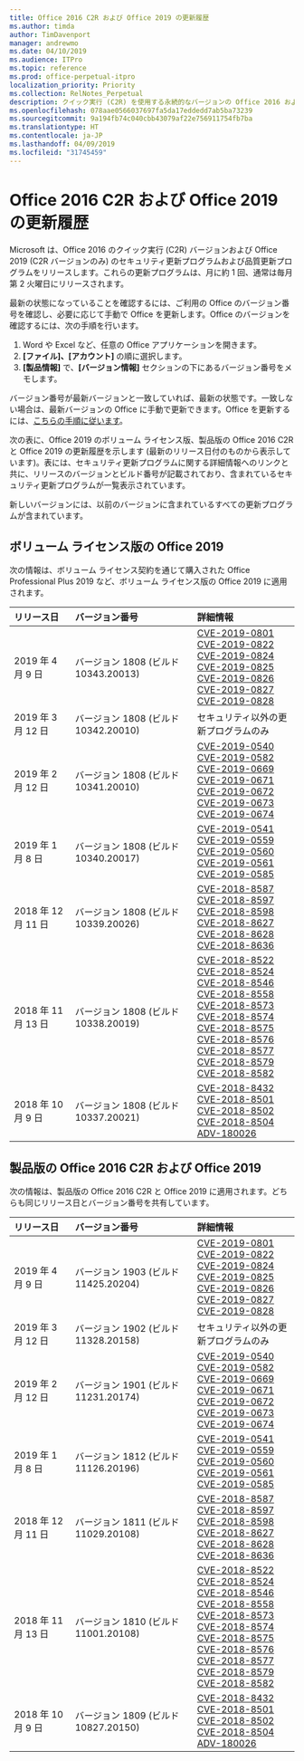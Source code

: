 ```yaml
---
title: Office 2016 C2R および Office 2019 の更新履歴
ms.author: timda
author: TimDavenport
manager: andrewmo
ms.date: 04/10/2019
ms.audience: ITPro
ms.topic: reference
ms.prod: office-perpetual-itpro
localization_priority: Priority
ms.collection: RelNotes_Perpetual
description: クイック実行 (C2R) を使用する永続的なバージョンの Office 2016 および 2019 の更新履歴を IT 技術者に提供します
ms.openlocfilehash: 078aae0566037697fa5da17eddedd7ab5ba73239
ms.sourcegitcommit: 9a194fb74c040cbb43079af22e756911754fb7ba
ms.translationtype: HT
ms.contentlocale: ja-JP
ms.lasthandoff: 04/09/2019
ms.locfileid: "31745459"
---
```

# <a name="update-history-for-office-2016-c2r-and-office-2019"></a>Office 2016 C2R および Office 2019 の更新履歴

Microsoft は、Office 2016 のクイック実行 (C2R) バージョンおよび Office 2019 (C2R バージョンのみ) のセキュリティ更新プログラムおよび品質更新プログラムをリリースします。これらの更新プログラムは、月に約 1 回、通常は毎月第 2 火曜日にリリースされます。

最新の状態になっていることを確認するには、ご利用の Office のバージョン番号を確認し、必要に応じて手動で Office を更新します。Office のバージョンを確認するには、次の手順を行います。

  1.    Word や Excel など、任意の Office アプリケーションを開きます。
  2.    **[ファイル]、[アカウント]** の順に選択します。
  3.    **[製品情報]** で、**[バージョン情報]** セクションの下にあるバージョン番号をメモします。

バージョン番号が最新バージョンと一致していれば、最新の状態です。一致しない場合は、最新バージョンの Office に手動で更新できます。Office を更新するには、[こちらの手順に従います](https://support.office.com/article/2ab296f3-7f03-43a2-8e50-46de917611c5)。


次の表に、Office 2019 のボリューム ライセンス版、製品版の Office 2016 C2R と Office 2019 の更新履歴を示します (最新のリリース日付のものから表示しています)。表には、セキュリティ更新プログラムに関する詳細情報へのリンクと共に、リリースのバージョンとビルド番号が記載されており、含まれているセキュリティ更新プログラムが一覧表示されています。

新しいバージョンには、以前のバージョンに含まれているすべての更新プログラムが含まれています。

## <a name="volume-licensed-versions-of-office-2019"></a>ボリューム ライセンス版の Office 2019
次の情報は、ボリューム ライセンス契約を通じて購入された Office Professional Plus 2019 など、ボリューム ライセンス版の Office 2019 に適用されます。

|**リリース日**|**バージョン番号**|**詳細情報**|
|:-----|:-----|:-----|
|2019 年 4 月 9 日   |バージョン 1808 (ビルド 10343.20013)  |[CVE-2019-0801](https://portal.msrc.microsoft.com/en-US/security-guidance/advisory/CVE-2019-0801) <br/> [CVE-2019-0822](https://portal.msrc.microsoft.com/en-US/security-guidance/advisory/CVE-2019-0822) <br/> [CVE-2019-0824](https://portal.msrc.microsoft.com/en-US/security-guidance/advisory/CVE-2019-0824) <br/> [CVE-2019-0825](https://portal.msrc.microsoft.com/en-US/security-guidance/advisory/CVE-2019-0825) <br/> [CVE-2019-0826](https://portal.msrc.microsoft.com/en-US/security-guidance/advisory/CVE-2019-0826) <br/> [CVE-2019-0827](https://portal.msrc.microsoft.com/en-US/security-guidance/advisory/CVE-2019-0827) <br/> [CVE-2019-0828](https://portal.msrc.microsoft.com/en-US/security-guidance/advisory/CVE-2019-0828) <br/> |
|2019 年 3 月 12 日   |バージョン 1808 (ビルド 10342.20010)  |セキュリティ以外の更新プログラムのみ <br/> |
|2019 年 2 月 12 日   |バージョン 1808 (ビルド 10341.20010)  |[CVE-2019-0540](https://portal.msrc.microsoft.com/en-US/security-guidance/advisory/CVE-2019-0540) <br/> [CVE-2019-0582](https://portal.msrc.microsoft.com/en-US/security-guidance/advisory/CVE-2019-0582) <br/> [CVE-2019-0669](https://portal.msrc.microsoft.com/en-US/security-guidance/advisory/CVE-2019-0669) <br/> [CVE-2019-0671](https://portal.msrc.microsoft.com/en-US/security-guidance/advisory/CVE-2019-0671) <br/> [CVE-2019-0672](https://portal.msrc.microsoft.com/en-US/security-guidance/advisory/CVE-2019-0672) <br/> [CVE-2019-0673](https://portal.msrc.microsoft.com/en-US/security-guidance/advisory/CVE-2019-0673) <br/> [CVE-2019-0674](https://portal.msrc.microsoft.com/en-US/security-guidance/advisory/CVE-2019-0674) <br/> |
|2019 年 1 月 8 日   |バージョン 1808 (ビルド 10340.20017)  |[CVE-2019-0541](https://portal.msrc.microsoft.com/en-US/security-guidance/advisory/CVE-2019-0541) <br/> [CVE-2019-0559](https://portal.msrc.microsoft.com/en-US/security-guidance/advisory/CVE-2019-0559) <br/> [CVE-2019-0560](https://portal.msrc.microsoft.com/en-US/security-guidance/advisory/CVE-2019-0560) <br/> [CVE-2019-0561](https://portal.msrc.microsoft.com/en-US/security-guidance/advisory/CVE-2019-0561) <br/> [CVE-2019-0585](https://portal.msrc.microsoft.com/en-US/security-guidance/advisory/CVE-2019-0585) <br/> |
|2018 年 12 月 11 日   |バージョン 1808 (ビルド 10339.20026)  |[CVE-2018-8587](https://portal.msrc.microsoft.com/en-US/security-guidance/advisory/CVE-2018-8587) <br/> [CVE-2018-8597](https://portal.msrc.microsoft.com/en-US/security-guidance/advisory/CVE-2018-8597) <br/> [CVE-2018-8598](https://portal.msrc.microsoft.com/en-US/security-guidance/advisory/CVE-2018-8598) <br/> [CVE-2018-8627](https://portal.msrc.microsoft.com/en-US/security-guidance/advisory/CVE-2018-8627) <br/> [CVE-2018-8628](https://portal.msrc.microsoft.com/en-US/security-guidance/advisory/CVE-2018-8628) <br/> [CVE-2018-8636](https://portal.msrc.microsoft.com/en-US/security-guidance/advisory/CVE-2018-8636) <br/>|
|2018 年 11 月 13 日   |バージョン 1808 (ビルド 10338.20019)  |[CVE-2018-8522](https://portal.msrc.microsoft.com/en-US/security-guidance/advisory/CVE-2018-8522) <br/> [CVE-2018-8524](https://portal.msrc.microsoft.com/en-US/security-guidance/advisory/CVE-2018-8524) <br/> [CVE-2018-8546](https://portal.msrc.microsoft.com/en-US/security-guidance/advisory/CVE-2018-8546) <br/> [CVE-2018-8558](https://portal.msrc.microsoft.com/en-US/security-guidance/advisory/CVE-2018-8558) <br/> [CVE-2018-8573](https://portal.msrc.microsoft.com/en-US/security-guidance/advisory/CVE-2018-8573) <br/> [CVE-2018-8574](https://portal.msrc.microsoft.com/en-US/security-guidance/advisory/CVE-2018-8574) <br/> [CVE-2018-8575](https://portal.msrc.microsoft.com/en-US/security-guidance/advisory/CVE-2018-8575) <br/> [CVE-2018-8576](https://portal.msrc.microsoft.com/en-US/security-guidance/advisory/CVE-2018-8576) <br/> [CVE-2018-8577](https://portal.msrc.microsoft.com/en-US/security-guidance/advisory/CVE-2018-8577) <br/> [CVE-2018-8579](https://portal.msrc.microsoft.com/en-US/security-guidance/advisory/CVE-2018-8579) <br/> [CVE-2018-8582](https://portal.msrc.microsoft.com/en-US/security-guidance/advisory/CVE-2018-8582) <br/>|
|2018 年 10 月 9 日   |バージョン 1808 (ビルド 10337.20021)  |[CVE-2018-8432](https://portal.msrc.microsoft.com/en-US/security-guidance/advisory/CVE-2018-8432) <br/> [CVE-2018-8501](https://portal.msrc.microsoft.com/en-US/security-guidance/advisory/CVE-2018-8501) <br/> [CVE-2018-8502](https://portal.msrc.microsoft.com/en-US/security-guidance/advisory/CVE-2018-8502) <br/> [CVE-2018-8504](https://portal.msrc.microsoft.com/en-US/security-guidance/advisory/CVE-2018-8504) <br/> [ADV-180026](https://portal.msrc.microsoft.com/en-US/security-guidance/advisory/ADV180026) <br/>|

## <a name="retail-versions-of-office-2016-c2r-and-office-2019"></a>製品版の Office 2016 C2R および Office 2019
次の情報は、製品版の Office 2016 C2R と Office 2019 に適用されます。どちらも同じリリース日とバージョン番号を共有しています。

|**リリース日**|**バージョン番号**|**詳細情報**|
|:-----|:-----|:-----|
|2019 年 4 月 9 日   |バージョン 1903 (ビルド 11425.20204)  |[CVE-2019-0801](https://portal.msrc.microsoft.com/en-US/security-guidance/advisory/CVE-2019-0801) <br/> [CVE-2019-0822](https://portal.msrc.microsoft.com/en-US/security-guidance/advisory/CVE-2019-0822) <br/> [CVE-2019-0824](https://portal.msrc.microsoft.com/en-US/security-guidance/advisory/CVE-2019-0824) <br/> [CVE-2019-0825](https://portal.msrc.microsoft.com/en-US/security-guidance/advisory/CVE-2019-0825) <br/> [CVE-2019-0826](https://portal.msrc.microsoft.com/en-US/security-guidance/advisory/CVE-2019-0826) <br/> [CVE-2019-0827](https://portal.msrc.microsoft.com/en-US/security-guidance/advisory/CVE-2019-0827) <br/> [CVE-2019-0828](https://portal.msrc.microsoft.com/en-US/security-guidance/advisory/CVE-2019-0828) <br/> |
|2019 年 3 月 12 日   |バージョン 1902 (ビルド 11328.20158)  |セキュリティ以外の更新プログラムのみ <br/> |
|2019 年 2 月 12 日   |バージョン 1901 (ビルド 11231.20174)  |[CVE-2019-0540](https://portal.msrc.microsoft.com/en-US/security-guidance/advisory/CVE-2019-0540) <br/> [CVE-2019-0582](https://portal.msrc.microsoft.com/en-US/security-guidance/advisory/CVE-2019-0582) <br/> [CVE-2019-0669](https://portal.msrc.microsoft.com/en-US/security-guidance/advisory/CVE-2019-0669) <br/> [CVE-2019-0671](https://portal.msrc.microsoft.com/en-US/security-guidance/advisory/CVE-2019-0671) <br/> [CVE-2019-0672](https://portal.msrc.microsoft.com/en-US/security-guidance/advisory/CVE-2019-0672) <br/> [CVE-2019-0673](https://portal.msrc.microsoft.com/en-US/security-guidance/advisory/CVE-2019-0673) <br/> [CVE-2019-0674](https://portal.msrc.microsoft.com/en-US/security-guidance/advisory/CVE-2019-0674) <br/> |
|2019 年 1 月 8 日   |バージョン 1812 (ビルド 11126.20196)  |[CVE-2019-0541](https://portal.msrc.microsoft.com/en-US/security-guidance/advisory/CVE-2019-0541) <br/> [CVE-2019-0559](https://portal.msrc.microsoft.com/en-US/security-guidance/advisory/CVE-2019-0559) <br/> [CVE-2019-0560](https://portal.msrc.microsoft.com/en-US/security-guidance/advisory/CVE-2019-0560) <br/> [CVE-2019-0561](https://portal.msrc.microsoft.com/en-US/security-guidance/advisory/CVE-2019-0561) <br/> [CVE-2019-0585](https://portal.msrc.microsoft.com/en-US/security-guidance/advisory/CVE-2019-0585) <br/> |
|2018 年 12 月 11 日   |バージョン 1811 (ビルド 11029.20108)  |[CVE-2018-8587](https://portal.msrc.microsoft.com/en-US/security-guidance/advisory/CVE-2018-8587) <br/> [CVE-2018-8597](https://portal.msrc.microsoft.com/en-US/security-guidance/advisory/CVE-2018-8597) <br/> [CVE-2018-8598](https://portal.msrc.microsoft.com/en-US/security-guidance/advisory/CVE-2018-8598) <br/> [CVE-2018-8627](https://portal.msrc.microsoft.com/en-US/security-guidance/advisory/CVE-2018-8627) <br/> [CVE-2018-8628](https://portal.msrc.microsoft.com/en-US/security-guidance/advisory/CVE-2018-8628) <br/> [CVE-2018-8636](https://portal.msrc.microsoft.com/en-US/security-guidance/advisory/CVE-2018-8636) <br/>|
|2018 年 11 月 13 日   |バージョン 1810 (ビルド 11001.20108)  |[CVE-2018-8522](https://portal.msrc.microsoft.com/en-US/security-guidance/advisory/CVE-2018-8522) <br/> [CVE-2018-8524](https://portal.msrc.microsoft.com/en-US/security-guidance/advisory/CVE-2018-8524) <br/> [CVE-2018-8546](https://portal.msrc.microsoft.com/en-US/security-guidance/advisory/CVE-2018-8546) <br/> [CVE-2018-8558](https://portal.msrc.microsoft.com/en-US/security-guidance/advisory/CVE-2018-8558) <br/> [CVE-2018-8573](https://portal.msrc.microsoft.com/en-US/security-guidance/advisory/CVE-2018-8573) <br/> [CVE-2018-8574](https://portal.msrc.microsoft.com/en-US/security-guidance/advisory/CVE-2018-8574) <br/> [CVE-2018-8575](https://portal.msrc.microsoft.com/en-US/security-guidance/advisory/CVE-2018-8575) <br/> [CVE-2018-8576](https://portal.msrc.microsoft.com/en-US/security-guidance/advisory/CVE-2018-8576) <br/> [CVE-2018-8577](https://portal.msrc.microsoft.com/en-US/security-guidance/advisory/CVE-2018-8577) <br/> [CVE-2018-8579](https://portal.msrc.microsoft.com/en-US/security-guidance/advisory/CVE-2018-8579) <br/> [CVE-2018-8582](https://portal.msrc.microsoft.com/en-US/security-guidance/advisory/CVE-2018-8582) <br/>|
|2018 年 10 月 9 日   |バージョン 1809 (ビルド 10827.20150)  |[CVE-2018-8432](https://portal.msrc.microsoft.com/en-US/security-guidance/advisory/CVE-2018-8432) <br/> [CVE-2018-8501](https://portal.msrc.microsoft.com/en-US/security-guidance/advisory/CVE-2018-8501) <br/> [CVE-2018-8502](https://portal.msrc.microsoft.com/en-US/security-guidance/advisory/CVE-2018-8502) <br/> [CVE-2018-8504](https://portal.msrc.microsoft.com/en-US/security-guidance/advisory/CVE-2018-8504) <br/> [ADV-180026](https://portal.msrc.microsoft.com/en-US/security-guidance/advisory/ADV180026) <br/>|


